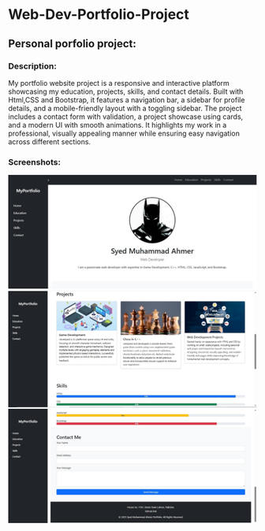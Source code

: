 # Web-Dev-Portfolio-Project
## Personal porfolio project:
### Description:
My portfolio website project is a responsive and interactive platform showcasing my education, projects, skills, and contact details. Built with Html,CSS and Bootstrap, it features a navigation bar, a sidebar for profile details, and a mobile-friendly layout with a toggling sidebar. The project includes a contact form with validation, a project showcase using cards, and a modern UI with smooth animations. It highlights my work in a professional, visually appealing manner while ensuring easy navigation across different sections.
### Screenshots:
![Screenshot 1 of Websites](Screenshot1.jpg)
![Screenshot 2 of Websites](Screenshot2.jpg)
![Screenshot 3 of Websites](Screenshot3.jpg)

